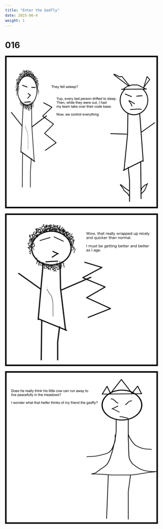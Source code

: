```yaml
---
title: "Enter the Gadfly"
date: 2025-06-4
weight: 1
---
```


# 016


<img class = 'comic' src='/assets/cartoon/016/016-01.jpg'> <br />

<img class = 'comic' src='/assets/cartoon/016/16-02.jpg'>  <br />

<img class = 'comic' src='/assets/cartoon/016/16-03.jpg'> 
